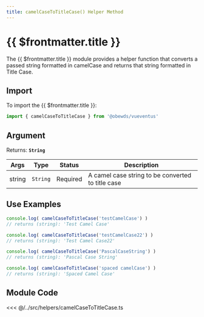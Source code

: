```yaml
---
title: camelCaseToTitleCase() Helper Method
---
```



<script setup>
    import DocsPackageVersion from '../../../src/views/compos/DocsPackageVersion.vue'
</script>



# {{ $frontmatter.title }}

The {{ $frontmatter.title }} module provides a helper function that converts a passed string formatted in camelCase and returns that string formatted in Title Case.






## Import

To import the {{ $frontmatter.title }}:

```javascript
import { camelCaseToTitleCase } from '@obewds/vueventus'
```





## Argument

Returns: **`String`**  

| Args     | Type      | Status     | Description |
|----------|:---------:|:----------:|-------------|
| string   | `String`  | Required   | A camel case string to be converted to title case |






## Use Examples

```javascript
console.log( camelCaseToTitleCase('testCamelCase') )
// returns (string): 'Test Camel Case'

console.log( camelCaseToTitleCase('testCamelCase22') )
// returns (string): 'Test Camel Case22'

console.log( camelCaseToTitleCase('PascalCaseString') )
// returns (string): 'Pascal Case String'

console.log( camelCaseToTitleCase('spaced camelCase') )
// returns (string): 'Spaced Camel Case'
```









## Module Code

<<< @/../src/helpers/camelCaseToTitleCase.ts






<DocsPackageVersion/>
